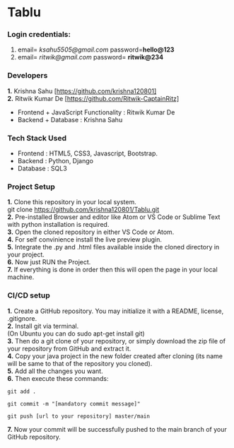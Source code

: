 # Tablu
### Login credentials:
1.  email= _ksahu5505@gmail.com_
    password=**hello@123**
2. email= _ritwik@gmail.com_
    password= **ritwik@234**

### Developers
**1.** Krishna Sahu [https://github.com/krishna120801]<br>
**2.** Ritwik Kumar De [https://github.com/Ritwik-CaptainRitz]<br>
<ul>
<li>Frontend + JavaScript Functionality : Ritwik Kumar De
<li>Backend + Database : Krishna Sahu
</ul>

### Tech Stack Used
<ul>
<li>Frontend : HTML5, CSS3, Javascript, Bootstrap.
<li>Backend : Python, Django
<li>Database : SQL3
</ul>

### Project Setup
**1.** Clone this repository in your local system. <br>
git clone https://github.com/krishna120801/Tablu.git <br>
**2.** Pre-installed Browser and editor like Atom or VS Code or Sublime Text with python installation is required. <br>
**3.** Open the cloned repository in either VS Code or Atom. <br>
**4.** For self convinience install the live preview plugin. <br>
**5.** Integrate the .py and .html files available inside the cloned directory in your project. <br>
**6.** Now just RUN the Project. <br>
**7.** If everything is done in order then this will open the page in your local machine. <br>
### CI/CD setup
**1.** Create a GitHub repository. You may initialize it with a README, license, .gitignore. <br>
**2.** Install git via terminal. <br>
(On Ubuntu you can do sudo apt-get install git) <br>
**3.** Then do a git clone of your repository, or simply download the zip file of your repository from GitHub and extract it.<br>
**4.** Copy your java project in the new folder created after cloning (its name will be same to that of the repository you cloned). <br>
**5.** Add all the changes you want. <br>
**6.** Then execute these commands:
```
git add . 

git commit -m "[mandatory commit message]" 

git push [url to your repository] master/main 
```
**7.** Now your commit will be successfully pushed to the main branch of your GitHub repository.